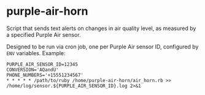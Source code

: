 # purple-air-horn
Script that sends text alerts on changes in air quality level, as measured by a specified Purple Air sensor.

Designed to be run via cron job, one per Purple Air sensor ID, configured by `ENV` variables. Example:

```
PURPLE_AIR_SENSOR_ID=12345
CONVERSION='AQandU'
PHONE_NUMBERS='+15551234567'
* * * * * /path/to/ruby /home/purple-air-horn/air_horn.rb >> /home/log/sensor.${PURPLE_AIR_SENSOR_ID}.log 2>&1

```
